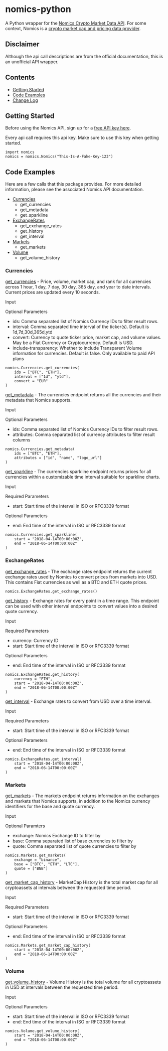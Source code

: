 # nomics-python
A Python wrapper for the [Nomics Crypto Market Data API](http://docs.nomics.com/).  For some context, Nomics is a [crypto market cap and pricing data provider](https://nomics.com).

## Disclaimer
Although the api call descriptions are from the official documentation, this is an unofficial API wrapper. 

## Contents
* [Getting Started](#getting-started)
* [Code Examples](#code-examples)
* [Change Log](Changelog.md)

## Getting Started
Before using the Nomics API, sign up for a [free API key here](https://p.nomics.com/cryptocurrency-bitcoin-api).

Every api call requires this api key. Make sure to use this key when getting started. 
```
import nomics
nomics = nomics.Nomics("This-Is-A-Fake-Key-123")
```

## Code Examples
Here are a few calls that this package provides. For more detailed information, please see the associated Nomics API documentation. 
* [Currencies](#currencies)
    * get_currencies
    * get_metadata
    * get_sparkline
* [ExchangeRates](#ExchangeRates)
    * get_exchange_rates
    * get_history
    * get_interval
* [Markets](#markets)
    * get_markets
* [Volume](#volume)
    * get_volume_history

### Currencies
[get_currencies](https://docs.nomics.com/#operation/getCurrenciesTicker) - Price, volume, market cap, and rank for all currencies across 1 hour, 1 day, 7 day, 30 day, 365 day, and year to date intervals. Current prices are updated every 10 seconds.

Input

Optional Parameters
* ids:  Comma separated list of Nomics Currency IDs to filter result rows.
* interval: Comma separated time interval of the ticker(s). Default is 1d,7d,30d,365d,ytd
* convert: Currency to quote ticker price, market cap, and volume values. May be a Fiat Currency or Cryptocurrency. Default is USD. 
* include-transparency: Whether to include Transparent Volume information for currencies. Default is false. Only available to paid API plans

```
nomics.Currencies.get_currencies(
    ids = ["BTC", "ETH"],
    interval = ["1d", "ytd"],
    convert = "EUR"
)
```

[get_metadata](https://docs.nomics.com/#operation/getCurrencies) - The currencies endpoint returns all the currencies and their metadata that Nomics supports.

Input

Optional Parameters
* ids:  Comma separated list of Nomics Currency IDs to filter result rows.
* attributes: Comma separated list of currency attributes to filter result columns

```
nomics.Currencies.get_metadata(
    ids = ["BTC", "ETH"],
    attributes = ["id", "name", "logo_url"]
)
```

[get_sparkline](https://docs.nomics.com/#operation/getCurrenciesSparkline) - The currencies sparkline endpoint returns prices for all currencies within a customizable time interval suitable for sparkline charts.

Input

Required Parameters
* start: Start time of the interval in ISO or RFC3339 format

Optional Parameters
* end: End time of the interval in ISO or RFC3339 format

```
nomics.Currencies.get_sparkline(
    start = "2018-04-14T00:00:00Z",
    end = "2018-06-14T00:00:00Z"
)
```

### ExchangeRates

[get_exchange_rates](https://docs.nomics.com/#tag/Exchange-Rates) - The exchange rates endpoint returns the current exchange rates used by Nomics to convert prices from markets into USD. This contains Fiat currencies as well as a BTC and ETH quote prices.

```
nomics.ExchangeRates.get_exchange_rates()
```

[get_history](https://docs.nomics.com/#operation/getExchangeRatesHistory) - Exchange rates for every point in a time range. This endpoint can be used with other interval endpoints to convert values into a desired quote currency.

Input

Required Parameters
* currency: Currency ID
* start: Start time of the interval in ISO or RFC3339 format

Optional Parameters
* end: End time of the interval in ISO or RFC3339 format

```
nomics.ExchangeRates.get_history(
    currency = "ETH",
    start = "2018-04-14T00:00:00Z",
    end = "2018-06-14T00:00:00Z"
)
```

[get_interval](https://docs.nomics.com/#operation/getExchangeRatesInterval) - Exchange rates to convert from USD over a time interval.

Input

Required Parameters
* start: Start time of the interval in ISO or RFC3339 format

Optional Parameters
* end: End time of the interval in ISO or RFC3339 format

```
nomics.ExchangeRates.get_interval(
    start = "2018-04-14T00:00:00Z",
    end = "2018-06-14T00:00:00Z"
)
```

### Markets

[get_markets](https://docs.nomics.com/#operation/getMarkets) - The markets endpoint returns information on the exchanges and markets that Nomics supports, in addition to the Nomics currency identifiers for the base and quote currency.

Input

Optional Paramters
* exchange: Nomics Exchange ID to filter by
* base: Comma separated list of base currencies to filter by
* quote: Comma separated list of quote currencies to filter by

```
nomics.Markets.get_markets(
    exchange = "binance",
    base = ["BTC", "ETH", "LTC"],
    quote = ["BNB"]
)
```

[get_market_cap_history](https://docs.nomics.com/#operation/getMarketCapHistory) - MarketCap History is the total market cap for all cryptoassets at intervals between the requested time period.

Input

Required Parameters
* start: Start time of the interval in ISO or RFC3339 format

Optional Parameters
* end: End time of the interval in ISO or RFC3339 format

```
nomics.Markets.get_market_cap_history(
    start = "2018-04-14T00:00:00Z",
    end = "2018-06-14T00:00:00Z"
)
```

### Volume
[get_volume_history](https://docs.nomics.com/#operation/getVolumeHistory) - Volume History is the total volume for all cryptoassets in USD at intervals between the requested time period.

Input

Optional Parameters
* start: Start time of the interval in ISO or RFC3339 format
* end: End time of the interval in ISO or RFC3339 format

```
nomics.Volume.get_volume_history(
    start = "2018-04-14T00:00:00Z",
    end = "2018-06-14T00:00:00Z"
)
```

